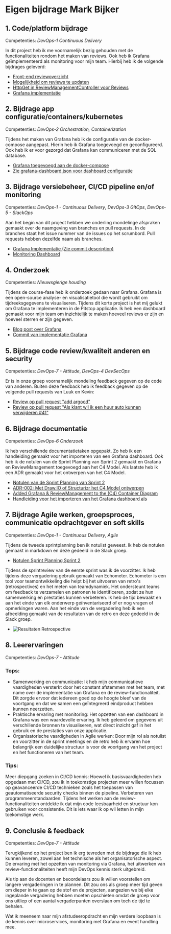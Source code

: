 ﻿# Eigen bijdrage Mark Bijker

## 1. Code/platform bijdrage

Competenties: *DevOps-1 Continuous Delivery*

In dit project heb ik me voornamelijk bezig gehouden met de functionaliteiten rondom het maken van reviews. Ook heb ik Grafana geïmplementeerd als monitoring voor mijn team. Hierbij heb ik de volgende bijdrages geleverd:

- [Front-end reviewoverzicht](https://github.com/hanaim-devops/devops-bp-pitstop-uitbreiding-team-tbd/commit/44507c7909b06767bef947cddd4e6b5cfd64701e)
- [Mogelijkheid om reviews te updaten](https://github.com/hanaim-devops/devops-bp-pitstop-uitbreiding-team-tbd/commit/4b32a1eb1539438111fe7237d873ddd91ac3fbb7)
- [HttpGet in ReviewManagementController voor Reviews](https://github.com/hanaim-devops/devops-bp-pitstop-uitbreiding-team-tbd/commit/726196162c58192020964930361a81f18f767aa8)
- [Grafana implementatie](https://github.com/hanaim-devops/devops-bp-pitstop-uitbreiding-team-tbd/commit/ce2ee9e3ce3952e37e031b886ed11542971fcee6)

## 2. Bijdrage app configuratie/containers/kubernetes

Competenties: *DevOps-2 Orchestration, Containerization*

Tijdens het maken van Grafana heb ik de configuratie van de docker-compose aangepast. Hierin heb ik Grafana toegevoegd en geconfigureerd. Ook heb ik er voor gezorgd dat Grafana kan communiceren met de SQL database.

- [Grafana toegevoegd aan de docker-compose](https://github.com/hanaim-devops/devops-bp-pitstop-uitbreiding-team-tbd/commit/ce2ee9e3ce3952e37e031b886ed11542971fcee6#diff-cd2ae9f5a501d16253a461b919af1523e71916a984989885e6783203f4ee252a)
- [Zie grafana-dashboard.json voor dashboard configuratie](https://github.com/hanaim-devops/devops-bp-pitstop-uitbreiding-team-tbd/commit/ce2ee9e3ce3952e37e031b886ed11542971fcee6#diff-6ab138abfc218d20fccd3a9495100236de40f3d7b331c305a2dbea111245d39d)

## 3. Bijdrage versiebeheer, CI/CD pipeline en/of monitoring

Competenties: *DevOps-1 - Continuous Delivery*, *DevOps-3 GitOps*, *DevOps-5 - SlackOps*

Aan het begin van dit project hebben we onderling mondelinge afspraken gemaakt over de naamgeving van branches en pull requests. In de branches staat het issue nummer van de issues op het scrumbord. Pull requests hebben dezelfde naam als branches.

- [Grafana Implementatie (Zie commit description)](https://github.com/hanaim-devops/devops-bp-pitstop-uitbreiding-team-tbd/commit/ce2ee9e3ce3952e37e031b886ed11542971fcee6#diff-6ab138abfc218d20fccd3a9495100236de40f3d7b331c305a2dbea111245d39d)
- [Monitoring Dashboard](https://i.imgur.com/MOB5L5I.png)

## 4. Onderzoek

Competenties: *Nieuwsgierige houding*

Tijdens de course-fase heb ik onderzoek gedaan naar Grafana. Grafana is een open-source analyse- en visualisatietool die wordt gebruikt om tijdreeksgegevens te visualiseren. Tijdens dit korte project is het mij gelukt om Grafana te implementeren in de Pitstop applicatie. Ik heb een dashboard gemaakt voor mijn team om inzichtelijk te maken hoeveel reviews er zijn en hoeveel sterren er zijn gegeven.

- [Blog post over Grafana](https://github.com/hanaim-devops/devops-blog-MarkBijker)
- [Commit van implementatie Grafana](https://github.com/hanaim-devops/devops-bp-pitstop-uitbreiding-team-tbd/commit/ce2ee9e3ce3952e37e031b886ed11542971fcee6)
 
## 5. Bijdrage code review/kwaliteit anderen en security

Competenties: *DevOps-7 - Attitude*, *DevOps-4 DevSecOps*

Er is in onze groep voornamelijk mondeling feedback gegeven op de code van anderen. Buiten deze feedback heb ik feedback gegeven op de volgende pull requests van Luuk en Kevin:

- [Review op pull request "add argocd"](https://github.com/hanaim-devops/devops-bp-pitstop-uitbreiding-team-tbd/pull/39#:~:text=MarkBijker%20reviewed%20yesterday)
- [Review op pull request "Als klant wil ik een huur auto kunnen verwijderen #41"](https://github.com/hanaim-devops/devops-bp-pitstop-uitbreiding-team-tbd/pull/42#:~:text=MarkBijker%20reviewed%20yesterday)


## 6. Bijdrage documentatie

Competenties: *DevOps-6 Onderzoek*

Ik heb verschillende documentatietaken opgepakt. Zo heb ik een handleiding gemaakt voor het importeren van een Grafana dashboard. Ook heb ik de notulen van de Sprint Planning van Sprint 2 gemaakt en Grafana en ReviewManagement toegevoegd aan het C4 Model. Als laatste heb ik een ADR gemaakt voor het ontwerpen van het C4 Model.

- [Notulen van de Sprint Planning van Sprint 2](https://github.com/hanaim-devops/devops-bp-pitstop-uitbreiding-team-tbd/commit/502a6900b9a4cf0c74dc96132c8c539374874330)
- [ADR-002: Met Draw.IO of Structurizr het C4 Model ontwerpen](https://github.com/hanaim-devops/devops-bp-pitstop-uitbreiding-team-tbd/commit/53b1d40faead2a5ddd651655e992de6bca0f2272)
- [Added Grafana & ReviewManagement to the (C4) Container Diagram](https://github.com/hanaim-devops/devops-bp-pitstop-uitbreiding-team-tbd/commit/1925f331b6cd1f1af0bf8719313ace046f28f03e)
- [Handleiding voor het importeren van het Grafana dashboard als](https://github.com/hanaim-devops/devops-bp-pitstop-uitbreiding-team-tbd/commit/ce2ee9e3ce3952e37e031b886ed11542971fcee6)

## 7. Bijdrage Agile werken, groepsproces, communicatie opdrachtgever en soft skills

Competenties: *DevOps-1 - Continuous Delivery*, *Agile*

Tijdens de tweede sprintplanning ben ik notulist geweest. Ik heb de notulen gemaakt in markdown en deze gedeeld in de Slack groep.

- [Notulen Sprint Planning Sprint 2](https://github.com/hanaim-devops/devops-bp-pitstop-uitbreiding-team-tbd/commit/502a6900b9a4cf0c74dc96132c8c539374874330)

Tijdens de sprintreview van de eerste sprint was ik de voorzitter. Ik heb tijdens deze vergadering gebruik gemaakt van Echometer. Echometer is een tool voor teamontwikkeling die helpt bij het uitvoeren van retro's (retrospectives) en het meten van teamdynamiek. Het ondersteunt teams om feedback te verzamelen en patronen te identificeren, zodat ze hun samenwerking en prestaties kunnen verbeteren. Ik heb de tijd bewaakt en aan het einde van elk onderwerp geïnventariseerd of er nog vragen of opmerkingen waren. Aan het einde van de vergadering heb ik een afbeelding gemaakt van de resultaten van de retro en deze gedeeld in de Slack groep.
- ![Resultaten Retrospective](https://i.imgur.com/0tAnP30.png)
  
## 8. Leerervaringen

Competenties: *DevOps-7 - Attitude*

### Tops:

- Samenwerking en communicatie: Ik heb mijn communicatieve vaardigheden versterkt door het constant afstemmen met het team, met name over de implementatie van Grafana en de review-functionaliteit. Dit zorgde ervoor dat iedereen goed op de hoogte bleef van de voortgang en dat we samen een geïntegreerd eindproduct hebben kunnen neerzetten.
- Praktische ervaring met monitoring: Het opzetten van een dashboard in Grafana was een waardevolle ervaring. Ik heb geleerd om gegevens uit verschillende bronnen te visualiseren, wat direct inzicht gaf in het gebruik en de prestaties van onze applicatie.
- Organisatorische vaardigheden in Agile werken: Door mijn rol als notulist en voorzitter in de sprint meetings en de retro heb ik ervaren hoe belangrijk een duidelijke structuur is voor de voortgang van het project en het functioneren van het team.
### Tips:

Meer diepgang zoeken in CI/CD kennis: Hoewel ik basisvaardigheden heb opgedaan met CI/CD, zou ik in toekomstige projecten meer willen focussen op geavanceerde CI/CD technieken zoals het toepassen van geautomatiseerde security checks binnen de pipeline.
Verbeteren van programmeerstandaarden: Tijdens het werken aan de review-functionaliteiten ontdekte ik dat mijn code leesbaarheid en structuur kon gebruiken voor consistentie. Dit is iets waar ik op wil letten in mijn toekomstige werk.

## 9. Conclusie & feedback

Competenties: *DevOps-7 - Attitude*

Terugkijkend op het project ben ik erg tevreden met de bijdrage die ik heb kunnen leveren, zowel aan het technische als het organisatorische aspect. De ervaring met het opzetten van monitoring via Grafana, het uitwerken van review-functionaliteiten heeft mijn DevOps kennis sterk uitgebreid.

Als tip aan de docenten en beoordelaars zou ik willen voorstellen om langere vergaderingen in te plannen. Dit zou ons als groep meer tijd geven om dieper in te gaan op de stof en de projecten, aangezien we bij elke ingeplande vergadering hebben moeten opschieten omdat de groep voor ons uitliep of een aantal vergaderpunten overslaan om toch de tijd te behalen.

Wat ik meeneem naar mijn afstudeeropdracht en mijn verdere loopbaan is de kennis over microservices, monitoring met Grafana en event handling mee.